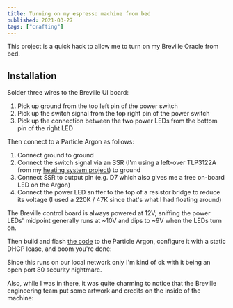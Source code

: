 ```yaml
---
title: Turning on my espresso machine from bed
published: 2021-03-27
tags: ["crafting"]
---
```


This project is a quick hack to allow me to turn on my Breville Oracle from bed.

## Installation

<?# SimpleFigure src="images/brevilleUIBoard.jpg" caption="Wires attached to UI board" /?>

Solder three wires to the Breville UI board:

1. Pick up ground from the top left pin of the power switch
2. Pick up the switch signal from the top right pin of the power switch
3. Pick up the connection between the two power LEDs from the bottom pin of the right LED

Then connect to a Particle Argon as follows:

1. Connect ground to ground
2. Connect the switch signal via an SSR (I'm using a left-over TLP3122A from my [heating system project](https://www.grumpycorp.com/posts/warm-and-fuzzy/thermostat-design/)) to ground
3. Connect SSR to output pin (e.g. D7 which also gives me a free on-board LED on the Argon)
4. Connect the power LED sniffer to the top of a resistor bridge to reduce its voltage (I used a 220K / 47K since that's what I had floating around)

<?# SimpleFigure src="images/espressoPowerBoard.jpg" caption="Espresso Power board" /?>

The Breville control board is always powered at 12V; sniffing the power LEDs' midpoint generally runs at ~10V
and dips to ~9V when the LEDs turn on.

Then build and flash [the code](https://github.com/rgiese/espresso-power/blob/main/src/espresso-power.ino) to the Particle Argon,
configure it with a static DHCP lease, and boom you're done:

<div className="center w-10-m w-50-ns">

<?# SimpleFigure src="images/espressoPowerPage.jpg" caption="Espresso Power page" /?>

</div>

Since this runs on our local network only I'm kind of ok with it being an open port 80 security nightmare.

Also, while I was in there, it was quite charming to notice that the Breville engineering team put some artwork and credits
on the inside of the machine:

<?# SimpleFigure src="images/brevilleCredits.jpg" caption="The back of the UI board enclosure" /?>
